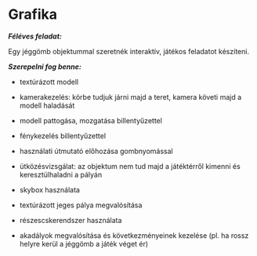 # Grafika

***Féléves feladat:***

Egy jéggömb objektummal szeretnék interaktív, játékos feladatot készíteni.								

***Szerepelni fog benne:***

* textúrázott modell

* kamerakezelés: körbe tudjuk járni majd a teret, kamera követi majd a modell haladását

* modell pattogása, mozgatása billentyűzettel

*	fénykezelés billentyűzettel

* használati útmutató előhozása gombnyomással

* ütközésvizsgálat: az objektum nem tud majd a játéktérről kimenni és keresztülhaladni a pályán

*	skybox használata

*	textúrázott jeges pálya megvalósítása

*	részescskerendszer használata

* akadályok megvalósítása és következményeinek kezelése (pl. ha rossz helyre kerül a jéggömb a játék véget ér)



